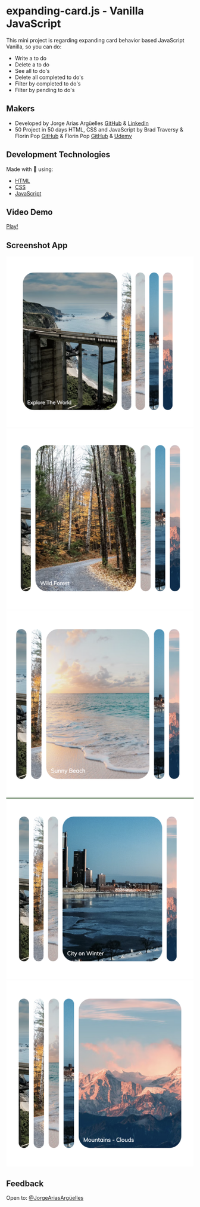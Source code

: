 # expanding-card.js - Vanilla JavaScript

This mini project is regarding expanding card behavior based JavaScript Vanilla, so you can do:

- Write a to do
- Delete a to do
- See all to do's
- Delete all completed to do's
- Filter by completed to do's
- Filter by pending to do's

## Makers

- Developed by Jorge Arias Argüelles [GitHub](https://github.com/jorgearguellles) &
  [LinkedIn](https://www.linkedin.com/in/jorgeariasarguelles/)
- 50 Project in 50 days HTML, CSS and JavaScript by Brad Traversy & Florin Pop [GitHub](https://www.linkedin.com/in/bradtraversy/) & Florin Pop [GitHub](https://github.com/Florinpop) & [Udemy](https://www.udemy.com/course/50-projects-50-days)

## Development Technologies

Made with :green_heart: using:

- [HTML](https://developer.mozilla.org/en-US/docs/Web/HTML)
- [CSS](https://developer.mozilla.org/en-US/docs/Web/CSS)
- [JavaScript](https://developer.mozilla.org/en-US/docs/Web/JavaScript)

## Video Demo

[Play!](https://github.com/jorgearguellles/expanding-card.js/blob/main/video/demo.mov)

## Screenshot App

![App Screenshot](https://github.com/jorgearguellles/expanding-card.js/blob/main/screenshots/%201.png)
![App Screenshot](https://github.com/jorgearguellles/expanding-card.js/blob/main/screenshots/2.png)
![App Screenshot](https://github.com/jorgearguellles/expanding-card.js/blob/main/screenshots/3.png)
![App Screenshot](https://github.com/jorgearguellles/expanding-card.js/blob/main/screenshots/4.png)
![App Screenshot](https://github.com/jorgearguellles/expanding-card.js/blob/main/screenshots/5.png)

## Feedback

Open to: [@JorgeAriasArgüelles](https://www.linkedin.com/in/jorgeariasarguelles/)

